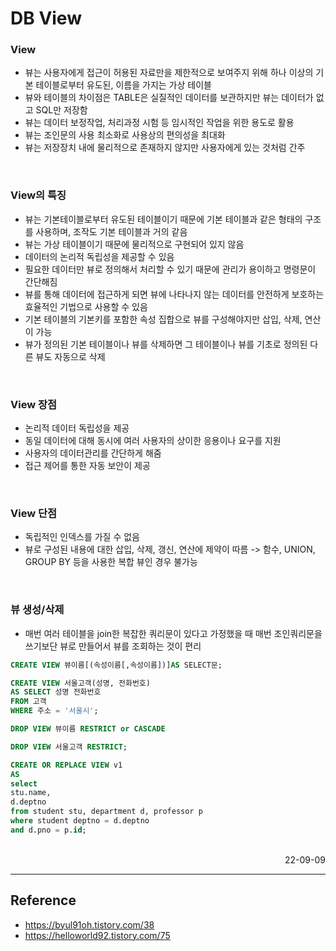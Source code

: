 # DB View

### View
- 뷰는 사용자에게 접근이 허용된 자료만을 제한적으로 보여주지 위해 하나 이상의 기본 테이블로부터 유도된, 이름을 가지는 가상 테이블
- 뷰와 테이블의 차이점은 TABLE은 실질적인 데이터를 보관하지만 뷰는 데이터가 없고 SQL만 저장함
- 뷰는 데이터 보정작업, 처리과정 시험 등 임시적인 작업을 위한 용도로 활용
- 뷰는 조인문의 사용 최소화로 사용상의 편의성을 최대화
- 뷰는 저장장치 내에 물리적으로 존재하지 않지만 사용자에게 있는 것처럼 간주

<br>

### View의 특징
- 뷰는 기본테이블로부터 유도된 테이블이기 때문에 기본 테이블과 같은 형태의 구조를 사용하며, 조작도 기본 테이블과 거의 같음
- 뷰는 가상 테이블이기 때문에 물리적으로 구현되어 있지 않음
- 데이터의 논리적 독립성을 제공할 수 있음
- 필요한 데이터만 뷰로 정의해서 처리할 수 있기 때문에 관리가 용이하고 명령문이 간단해짐
- 뷰를 통해 데이터에 접근하게 되면 뷰에 나타나지 않는 데이터를 안전하게 보호하는 효율적인 기법으로 사용할 수 있음
- 기본 테이블의 기본키를 포함한 속성 집합으로 뷰를 구성해야지만 삽입, 삭제, 연산이 가능
- 뷰가 정의된 기본 테이블이나 뷰를 삭제하면 그 테이블이나 뷰를 기초로 정의된 다른 뷰도 자동으로 삭제

<br>

### View 장점
- 논리적 데이터 독립성을 제공
- 동일 데이터에 대해 동시에 여러 사용자의 상이한 응용이나 요구를 지원
- 사용자의 데이터관리를 간단하게 해줌
- 접근 제어를 통한 자동 보안이 제공

<br>

### View 단점
- 독립적인 인덱스를 가질 수 없음
- 뷰로 구성된 내용에 대한 삽입, 삭제, 갱신, 연산에 제약이 따름 -> 함수, UNION, GROUP BY 등을 사용한 복합 뷰인 경우 불가능

<br>

### 뷰 생성/삭제
- 매번 여러 테이블을 join한 복잡한 쿼리문이 있다고 가정했을 때 매번 조인쿼리문을 쓰기보단 뷰로 만들어서 뷰를 조회하는 것이 편리
```sql
CREATE VIEW 뷰이름[(속성이름[,속성이름])]AS SELECT문;

CREATE VIEW 서울고객(성명, 전화번호)
AS SELECT 성명 전화번호
FROM 고객
WHERE 주소 = '서울시';

DROP VIEW 뷰이름 RESTRICT or CASCADE

DROP VIEW 서울고객 RESTRICT;

CREATE OR REPLACE VIEW v1 
AS 
select 
stu.name,
d.deptno
from student stu, department d, professor p
where student deptno = d.deptno
and d.pno = p.id;
```

<br>

<div style="text-align: right">22-09-09</div>

-------

## Reference
- https://byul91oh.tistory.com/38
- https://helloworld92.tistory.com/75